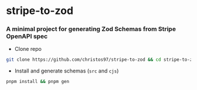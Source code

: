 # stripe-to-zod


### A minimal project for generating Zod Schemas from Stripe OpenAPI spec


- Clone repo

```sh
git clone https://github.com/christos97/stripe-to-zod && cd stripe-to-zod/
```

- Install and generate schemas (`src` and `cjs`)

```sh
pnpm install && pnpm gen
```
